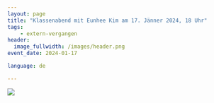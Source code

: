 ```yaml
---
layout: page
title: "Klassenabend mit Eunhee Kim am 17. Jänner 2024, 18 Uhr"
tags:
    - extern-vergangen
header:
  image_fullwidth: /images/header.png
event_date: 2024-01-17

language: de

---
```


<img src="/images/extern/2024-01-17.jpg"/>


